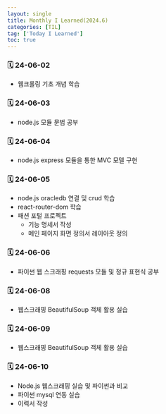 ```yaml
---
layout: single
title: Monthly I Learned(2024.6)
categories: [TIL]
tag: ['Today I Learned']
toc: true
---
```



### 🗓️ 24-06-02

- 웹크롤링 기초 개념 학습

### 🗓️ 24-06-03

- node.js 모듈 문법 공부

### 🗓️ 24-06-04

- node.js express 모듈을 통한 MVC 모델 구현

### 🗓️ 24-06-05

- node.js oracledb 연결 및 crud 학습
- react-router-dom 학습
- 패션 포털 프로젝트
    - 기능 명세서 작성
    - 메인 페이지 화면 정의서 레이아웃 정의

### 🗓️ 24-06-06

- 파이썬 웹 스크래핑 requests 모듈 및 정규 표현식 공부

### 🗓️ 24-06-08

- 웹스크래핑 BeautifulSoup 객체 활용 실습

### 🗓️ 24-06-09

- 웹스크래핑 BeautifulSoup 객체 활용 실습

### 🗓️ 24-06-10

- Node.js 웹스크래핑 실습 및 파이썬과 비교
- 파이썬 mysql 연동 실습
- 이력서 작성